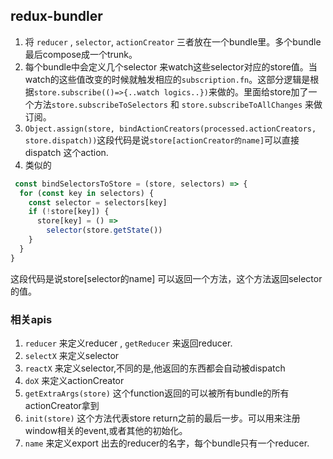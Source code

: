 ## redux-bundler
1. 将 `reducer` , `selector`, `actionCreator` 三者放在一个bundle里。多个bundle最后compose成一个trunk。
2. 每个bundle中会定义几个selector 来watch这些selector对应的store值。当watch的这些值改变的时候就触发相应的`subscription.fn`。这部分逻辑是根据`store.subscribe(()=>{..watch logics..})`来做的。里面给store加了一个方法`store.subscribeToSelectors` 和 `store.subscribeToAllChanges` 来做订阅。
3. `Object.assign(store, bindActionCreators(processed.actionCreators, store.dispatch))`这段代码是说`store[actionCreator的name]`可以直接dispatch 这个action. 
4. 类似的
```js
 const bindSelectorsToStore = (store, selectors) => {
  for (const key in selectors) {
    const selector = selectors[key]
    if (!store[key]) {
      store[key] = () =>
        selector(store.getState())
    }
  }
}
```
这段代码是说store[selector的name] 可以返回一个方法，这个方法返回selector的值。




### 相关apis
1. `reducer` 来定义reducer , `getReducer` 来返回reducer.
2. `selectX` 来定义selector
3. `reactX` 来定义selector,不同的是,他返回的东西都会自动被dispatch
4. `doX` 来定义actionCreator
5. `getExtraArgs(store)` 这个function返回的可以被所有bundle的所有actionCreator拿到
6. `init(store)` 这个方法代表store return之前的最后一步。可以用来注册window相关的event,或者其他的初始化。
7. `name` 来定义export 出去的reducer的名字，每个bundle只有一个reducer.


